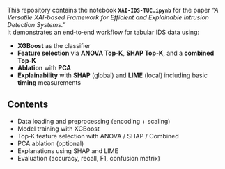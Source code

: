 This repository contains the notebook **`XAI-IDS-TUC.ipynb`** for the paper *“A Versatile XAI-based Framework for Efficient and Explainable Intrusion Detection Systems.”*  
It demonstrates an end‑to‑end workflow for tabular IDS data using:
- **XGBoost** as the classifier
- **Feature selection** via **ANOVA Top‑K**, **SHAP Top‑K**, and a **combined Top‑K**
- **Ablation** with **PCA**
- **Explainability** with **SHAP** (global) and **LIME** (local) including basic **timing** measurements

## Contents
- Data loading and preprocessing (encoding + scaling)
- Model training with XGBoost
- Top‑K feature selection with ANOVA / SHAP / Combined
- PCA ablation (optional)
- Explanations using SHAP and LIME
- Evaluation (accuracy, recall, F1, confusion matrix)
